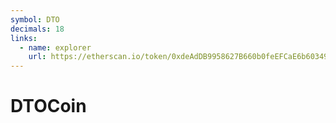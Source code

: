 ```yaml
---
symbol: DTO
decimals: 18
links:
  - name: explorer
    url: https://etherscan.io/token/0xdeAdDB9958627B660b0feEFCaE6b60349e10A4F5
---
```


# DTOCoin

